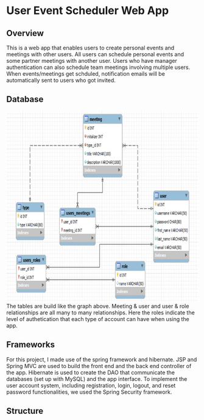 # User Event Scheduler Web App
## Overview
This is a web app that enables users to create personal events and meetings with other users. All users can schedule personal events and some partner meetings with another user. Users who have manager authentication can also schedule team meetings involving multiple users. When events/meetings get schduled, notification emails will be automatically sent to users who got invited. 
## Database
<img src="database_structure.jpg" width="700" height="500"/> 
The tables are build like the graph above. Meeting & user and user & role relationships are all many to many relationships. Here the roles indicate the level of authetication that each type of account can have when using the app. 

## Frameworks
For this project, I made use of the spring framework and hibernate. JSP and Spring MVC are used to build the front end and the back end controller of the app. Hibernate is used to create the DAO that communicate the databases (set up with MySQL) and the app interface. To implement the user account system, including registration, login, logout, and reset password functionalities, we used the Spring Security framework. 
## Structure
